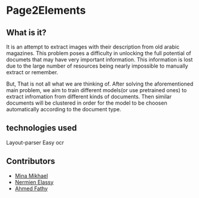 # Page2Elements
## What is it?
It is an attempt to extract images  with their description from old arabic magazines. This problem poses a difficulty in unlocking the full potential of documets that may have very important information. This information is lost due to the large number of resources being nearly impossible to manually extract or remember.

But, That is not all what we are thinking of. After solving the aforementioned main problem, we aim to train different models(or use pretrained ones) to extract infromation from different kinds of documents. Then similar documents will be clustered in order for the model to be choosen automatically according to the document type.


## technologies used
Layout-parser
Easy ocr

## Contributors
* [Mina Mikhael](https://www.linkedin.com/in/minawmikhael/)
* [Nermien Elassy](https://www.linkedin.com/in/nermien-elassy-157200203/)
* [Ahmed Fathy](https://www.linkedin.com/in/ahmedfathy16019/)

